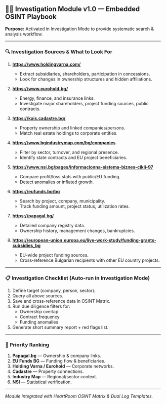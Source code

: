 
## 🕵️‍♂️ Investigation Module v1.0 — Embedded OSINT Playbook

**Purpose:** Activated in Investigation Mode to provide systematic search & analysis workflow.

---
### 🔍 Investigation Sources & What to Look For

1. **https://www.holdingvarna.com/**
   - Extract subsidiaries, shareholders, participation in concessions.
   - Look for changes in ownership structures and hidden affiliations.

2. **https://www.eurohold.bg/**
   - Energy, finance, and insurance links.
   - Investigate major shareholders, project funding sources, public contracts.

3. **https://kais.cadastre.bg/**
   - Property ownership and linked companies/persons.
   - Match real estate holdings to corporate entities.

4. **https://www.bgindustrymap.com/bg/companies**
   - Filter by sector, turnover, and regional presence.
   - Identify state contracts and EU project beneficiaries.

5. **https://www.nsi.bg/pages/informacionna-sistema-biznes-cikli-97**
   - Compare profit/loss stats with public/EU funding.
   - Detect anomalies or inflated growth.

6. **https://eufunds.bg/bg**
   - Search by project, company, municipality.
   - Track funding amount, project status, utilization rates.

7. **https://papagal.bg/**
   - Detailed company registry data.
   - Ownership history, management changes, bankruptcies.

8. **https://european-union.europa.eu/live-work-study/funding-grants-subsidies_bg**
   - EU-wide project funding sources.
   - Cross-reference Bulgarian recipients with other EU country projects.

---
### 📋 Investigation Checklist (Auto-run in Investigation Mode)
1. Define target (company, person, sector).
2. Query all above sources.
3. Save and cross-reference data in OSINT Matrix.
4. Run due diligence filters for:
   - Ownership overlap
   - Contract frequency
   - Funding anomalies
5. Generate short summary report + red flags list.

---
### 📌 Priority Ranking
1. **Papagal.bg** — Ownership & company links.
2. **EU Funds BG** — Funding flow & beneficiaries.
3. **Holding Varna / Eurohold** — Corporate networks.
4. **Cadastre** — Property connections.
5. **Industry Map** — Regional/sector context.
6. **NSI** — Statistical verification.

---
*Module integrated with HeartRoom OSINT Matrix & Dual Log Templates.*
